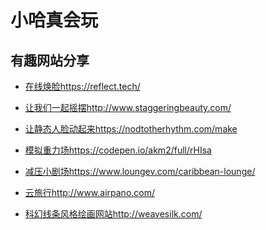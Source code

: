 # 小哈真会玩

## 有趣网站分享

* [在线焕脸](https://reflect.tech/)https://reflect.tech/

* [让我们一起摇摆](http://www.staggeringbeauty.com/)http://www.staggeringbeauty.com/

* [让静态人脸动起来](https://nodtotherhythm.com/make)https://nodtotherhythm.com/make

* [模拟重力场](https://codepen.io/akm2/full/rHIsa)https://codepen.io/akm2/full/rHIsa

* [减压小剧场](https://www.loungev.com/caribbean-lounge/)https://www.loungev.com/caribbean-lounge/

* [云旅行](http://www.airpano.com/)http://www.airpano.com/

* [科幻线条风格绘画网站](http://weavesilk.com/)http://weavesilk.com/